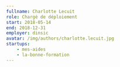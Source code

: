 ```yaml
---
fullname: Charlotte Lecuit
role: Chargé de déploiement
start: 2018-05-14
end: 2018-12-31
employer: dinsic
avatar: /img/authors/charlotte.lecuit.jpg
startups:
    - mes-aides
    - la-bonne-formation
---
```

